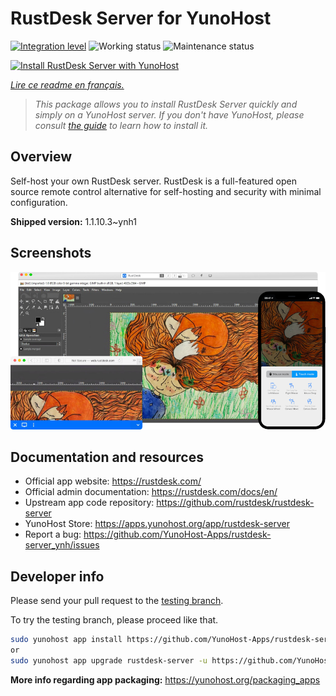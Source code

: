 <!--
N.B.: This README was automatically generated by https://github.com/YunoHost/apps/tree/master/tools/README-generator
It shall NOT be edited by hand.
-->

# RustDesk Server for YunoHost

[![Integration level](https://dash.yunohost.org/integration/rustdesk-server.svg)](https://dash.yunohost.org/appci/app/rustdesk-server) ![Working status](https://ci-apps.yunohost.org/ci/badges/rustdesk-server.status.svg) ![Maintenance status](https://ci-apps.yunohost.org/ci/badges/rustdesk-server.maintain.svg)

[![Install RustDesk Server with YunoHost](https://install-app.yunohost.org/install-with-yunohost.svg)](https://install-app.yunohost.org/?app=rustdesk-server)

*[Lire ce readme en français.](./README_fr.md)*

> *This package allows you to install RustDesk Server quickly and simply on a YunoHost server.
If you don't have YunoHost, please consult [the guide](https://yunohost.org/#/install) to learn how to install it.*

## Overview

Self-host your own RustDesk server. RustDesk is a full-featured open source remote control alternative for self-hosting and security with minimal configuration.

**Shipped version:** 1.1.10.3~ynh1

## Screenshots

![Screenshot of RustDesk Server](./doc/screenshots/screenshot.png)

## Documentation and resources

* Official app website: <https://rustdesk.com/>
* Official admin documentation: <https://rustdesk.com/docs/en/>
* Upstream app code repository: <https://github.com/rustdesk/rustdesk-server>
* YunoHost Store: <https://apps.yunohost.org/app/rustdesk-server>
* Report a bug: <https://github.com/YunoHost-Apps/rustdesk-server_ynh/issues>

## Developer info

Please send your pull request to the [testing branch](https://github.com/YunoHost-Apps/rustdesk-server_ynh/tree/testing).

To try the testing branch, please proceed like that.

``` bash
sudo yunohost app install https://github.com/YunoHost-Apps/rustdesk-server_ynh/tree/testing --debug
or
sudo yunohost app upgrade rustdesk-server -u https://github.com/YunoHost-Apps/rustdesk-server_ynh/tree/testing --debug
```

**More info regarding app packaging:** <https://yunohost.org/packaging_apps>
